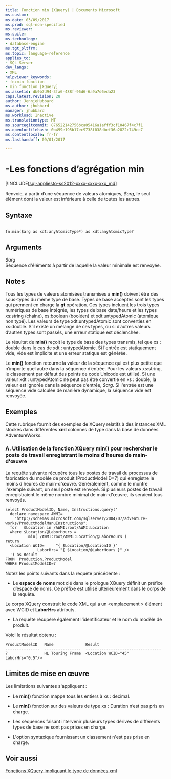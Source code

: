 ```yaml
---
title: Fonction min (XQuery) | Documents Microsoft
ms.custom: 
ms.date: 03/09/2017
ms.prod: sql-non-specified
ms.reviewer: 
ms.suite: 
ms.technology:
- database-engine
ms.tgt_pltfrm: 
ms.topic: language-reference
applies_to:
- SQL Server
dev_langs:
- XML
helpviewer_keywords:
- fn:min function
- min function [XQuery]
ms.assetid: db0b7d94-3fa6-488f-96d6-6a9a7d6eda23
caps.latest.revision: 28
author: JennieHubbard
ms.author: jhubbard
manager: jhubbard
ms.workload: Inactive
ms.translationtype: MT
ms.sourcegitcommit: 876522142756bca05416a1afff3cf10467f4c7f1
ms.openlocfilehash: 0b499e195b17ec9738f038dbef36a2822c749cc7
ms.contentlocale: fr-fr
ms.lasthandoff: 09/01/2017

---
```

# <a name="aggregate-functions---min"></a>-Les fonctions d’agrégation min
[!INCLUDE[tsql-appliesto-ss2012-xxxx-xxxx-xxx_md](../includes/tsql-appliesto-ss2012-xxxx-xxxx-xxx-md.md)]

  Renvoie, à partir d’une séquence de valeurs atomiques, *$arg*, le seul élément dont la valeur est inférieure à celle de toutes les autres.  
  
## <a name="syntax"></a>Syntaxe  
  
```  
  
fn:min($arg as xdt:anyAtomicType*) as xdt:anyAtomicType?  
```  
  
## <a name="arguments"></a>Arguments  
 *$arg*  
 Séquence d'éléments à partir de laquelle la valeur minimale est renvoyée.  
  
## <a name="remarks"></a>Notes  
 Tous les types de valeurs atomisées transmises à **min()** doivent être des sous-types du même type de base. Types de base acceptés sont les types qui prennent en charge la **gt** opération. Ces types incluent les trois types numériques de base intégrés, les types de base date/heure et les types xs:string (chaîne), xs:boolean (booléen) et xdt:untypedAtomic (atomique non typé). Les valeurs de type xdt:untypedAtomic sont converties en xs:double. S’il existe un mélange de ces types, ou si d’autres valeurs d’autres types sont passés, une erreur statique est déclenchée.  
  
 Le résultat de **min()** reçoit le type de base des types transmis, tel que xs : double dans le cas de xdt : untypedAtomic. Si l'entrée est statiquement vide, vide est implicite et une erreur statique est générée.  
  
 Le **min()** fonction retourne la valeur de la séquence qui est plus petite que n’importe quel autre dans la séquence d’entrée. Pour les valeurs xs:string, le classement par défaut des points de code Unicode est utilisé. Si une valeur xdt : untypedAtomic ne peut pas être convertie en xs : double, la valeur est ignorée dans la séquence d’entrée, *$arg*. Si l'entrée est une séquence vide calculée de manière dynamique, la séquence vide est renvoyée.  
  
## <a name="examples"></a>Exemples  
 Cette rubrique fournit des exemples de XQuery relatifs à des instances XML stockés dans différentes **xml** colonnes de type dans la base de données AdventureWorks.  
  
### <a name="a-using-the-min-xquery-function-to-find-the-work-center-location-that-has-the-fewest-labor-hours"></a>A. Utilisation de la fonction XQuery min() pour rechercher le poste de travail enregistrant le moins d'heures de main-d'œuvre  
 La requête suivante récupère tous les postes de travail du processus de fabrication du modèle de produit (ProductModelID=7) qui enregistre le moins d'heures de main-d'œuvre. Généralement, comme le montre l'exemple suivant, un seul poste est renvoyé. Si plusieurs postes de travail enregistraient le même nombre minimal de main-d'œuvre, ils seraient tous renvoyés.  
  
```  
select ProductModelID, Name, Instructions.query('  
  declare namespace AWMI=  
    "http://schemas.microsoft.com/sqlserver/2004/07/adventure-works/ProductModelManuInstructions";  
  for   $Location in /AWMI:root/AWMI:Location  
  where $Location/@LaborHours =  
          min( /AWMI:root/AWMI:Location/@LaborHours )  
return  
  <Location WCID=     "{ $Location/@LocationID }"   
              LaborHrs= "{ $Location/@LaborHours }" />  
  ') as Result   
FROM  Production.ProductModel  
WHERE ProductModelID=7  
```  
  
 Notez les points suivants dans la requête précédente :  
  
-   Le **espace de noms** mot clé dans le prologue XQuery définit un préfixe d’espace de noms. Ce préfixe est utilisé ultérieurement dans le corps de la requête.  
  
 Le corps XQuery construit le code XML qui a un \<emplacement > élément avec WCID et **LaborHrs** attributs.  
  
-   La requête récupère également l'identificateur et le nom du modèle de produit.  
  
 Voici le résultat obtenu :  
  
```  
ProductModelID   Name              Result  
---------------  ----------------  ---------------------------------  
7                HL Touring Frame  <Location WCID="45" LaborHrs="0.5"/>   
```  
  
## <a name="implementation-limitations"></a>Limites de mise en œuvre  
 Les limitations suivantes s'appliquent :  
  
-   Le **min()** fonction mappe tous les entiers à xs : decimal.  
  
-   Le **min()** fonction sur des valeurs de type xs : Duration n’est pas pris en charge.  
  
-   Les séquences faisant intervenir plusieurs types dérivés de différents types de base ne sont pas prises en charge.  
  
-   L'option syntaxique fournissant un classement n'est pas prise en charge.  
  
## <a name="see-also"></a>Voir aussi  
 [Fonctions XQuery impliquant le type de données xml](../xquery/xquery-functions-against-the-xml-data-type.md)  
  
  


